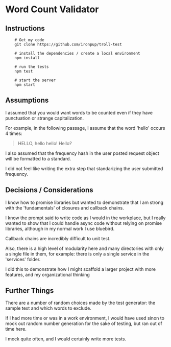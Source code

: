 # Word Count Validator

## Instructions
        # Get my code
        git clone https://github.com/ironpup/troll-test

        # install the dependencies / create a local environment
        npm install

        # run the tests
        npm test

        # start the server
        npm start

## Assumptions

I assumed that you would want words to be counted even if they have punctuation or strange capitalization.  

For example, in the following passage, I assume that the word 'hello' occurs 4 times:
> HELLO, hello hello! Hello?

I also assumed that the frequency hash in the user posted request object will be formatted to a standard.  

I did not feel like writing the extra step that standarizing the user submitted frequency.

## Decisions / Considerations

I know how to promise libraries but wanted to demonstrate that I am strong with the 'fundamentals' of closures and callback chains.

I know the prompt said to write code as I would in the workplace, but I really wanted to show that I could handle async code without relying on promise libraries, although in my normal work I use bluebird.

Callback chains are incredibly difficult to unit test.

Also, there is a high level of modularity here and many directories with only a single file in them, for example: there is only a single service in the 'services' folder.

I did this to demonstrate how I might scaffold a larger project with more features, and my organizational thinking

## Further Things

There are a number of random choices made by the test generator: the sample text
and which words to exclude.

If I had more time or was in a work environment, I would have used sinon to mock out
random number generation for the sake of testing, but ran out of time here.

I mock quite often, and I would certainly write more tests.
